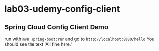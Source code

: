 # lab03-udemy-config-client
## Spring Cloud Config Client Demo

run with `mvn spring-boot:run` and go to `http://localhost:8080/hello`
You should see the text 'All fine here.'
